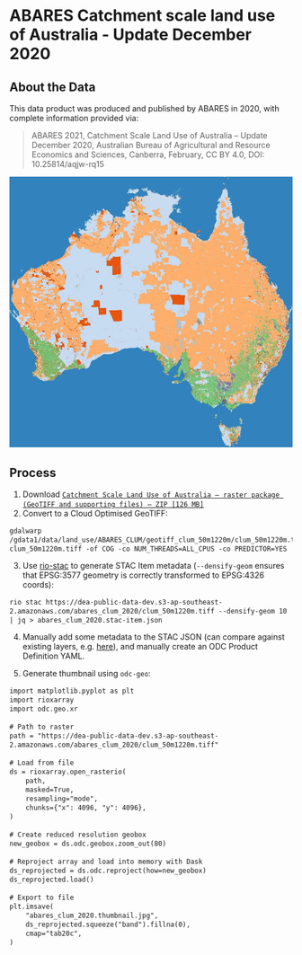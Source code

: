 
# ABARES Catchment scale land use of Australia - Update December 2020

## About the Data

This data product was produced and published by ABARES in 2020, with complete
information provided via:

> ABARES 2021, Catchment Scale Land Use of Australia – Update December 2020, Australian Bureau of Agricultural and Resource Economics and Sciences, Canberra, February, CC BY 4.0, DOI: 10.25814/aqjw-rq15

![](abares_clum_2020.thumbnail.jpg)


## Process

1. Download [`Catchment Scale Land Use of Australia – raster package (GeoTIFF and supporting files) – ZIP [126 MB]`](https://www.agriculture.gov.au/sites/default/files/documents/geotiff_clum_50m1220m.zip)
2. Convert to a Cloud Optimised GeoTIFF:

```
gdalwarp /gdata1/data/land_use/ABARES_CLUM/geotiff_clum_50m1220m/clum_50m1220m.tif clum_50m1220m.tiff -of COG -co NUM_THREADS=ALL_CPUS -co PREDICTOR=YES
```

3. Use [rio-stac](https://github.com/developmentseed/rio-stac) to generate STAC Item metadata (`--densify-geom` ensures that EPSG:3577 geometry is correctly transformed to EPSG:4326 coords):
```
rio stac https://dea-public-data-dev.s3-ap-southeast-2.amazonaws.com/abares_clum_2020/clum_50m1220m.tiff --densify-geom 10 | jq > abares_clum_2020.stac-item.json
```
4. Manually add some metadata to the STAC JSON (can compare against existing layers, e.g. [here](https://github.com/GeoscienceAustralia/dea-config/blob/master/products/others/ausbathytopo250m/ga_ausbathytopo250m_2023.stac-item.json)), and manually create an ODC Product Definition YAML.

5. Generate thumbnail using `odc-geo`:

```
import matplotlib.pyplot as plt
import rioxarray
import odc.geo.xr

# Path to raster
path = "https://dea-public-data-dev.s3-ap-southeast-2.amazonaws.com/abares_clum_2020/clum_50m1220m.tiff"

# Load from file
ds = rioxarray.open_rasterio(
    path,
    masked=True,
    resampling="mode",
    chunks={"x": 4096, "y": 4096},
)

# Create reduced resolution geobox
new_geobox = ds.odc.geobox.zoom_out(80)

# Reproject array and load into memory with Dask
ds_reprojected = ds.odc.reproject(how=new_geobox)
ds_reprojected.load()

# Export to file
plt.imsave(
    "abares_clum_2020.thumbnail.jpg",
    ds_reprojected.squeeze("band").fillna(0),
    cmap="tab20c",
)
```
